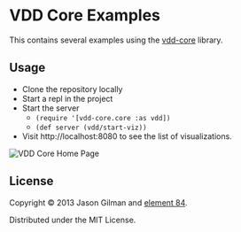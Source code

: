 # VDD Core Examples

This contains several examples using the [vdd-core](https://github.com/Element84/vdd-core) library.

## Usage

  - Clone the repository locally
  - Start a repl in the project
  - Start the server 
    * `(require '[vdd-core.core :as vdd])`
    * `(def server (vdd/start-viz))`
  - Visit http://localhost:8080 to see the list of visualizations.

![VDD Core Home Page](http://element84.github.io/vdd-core/images/project_home.jpg)


## License

Copyright © 2013 Jason Gilman and [element 84](http://www.element84.com).

Distributed under the MIT License.
